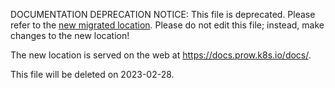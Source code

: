 DOCUMENTATION DEPRECATION NOTICE: This file is deprecated. Please refer to the
[new migrated
location](https://docs.prow.k8s.io/docs/components/cli-tools/phaino/).
Please do not edit this file; instead, make changes to the new location!

The new location is served on the web at
https://docs.prow.k8s.io/docs/.

This file will be deleted on 2023-02-28.

